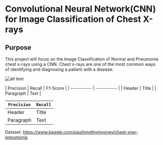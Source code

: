 # Convolutional Neural Network(CNN) for Image Classification of Chest X-rays

## Purpose
This project will focus on the Image Classification of Normal and Pneumonia chest x-rays using a CNN. Chest x-rays are one of the most common ways of identifying and diagnosing a patient with a disease. 


![alt text](image.jpg)

| Precision | Recall | F1-Score |
| ----------- | ----------- |
| Header | Title |
| Paragraph | Text |

| `Precision` | `Recall`    |
| ----------- | ----------- |
| Header      | Title       |
| Paragraph   | Text        |


Dataset:
https://www.kaggle.com/paultimothymooney/chest-xray-pneumonia

